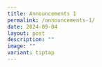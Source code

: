 ```yaml
---
title: Announcements 1
permalink: /announcements-1/
date: 2024-09-04
layout: post
description: ""
image: ""
variant: tiptap
---
```

